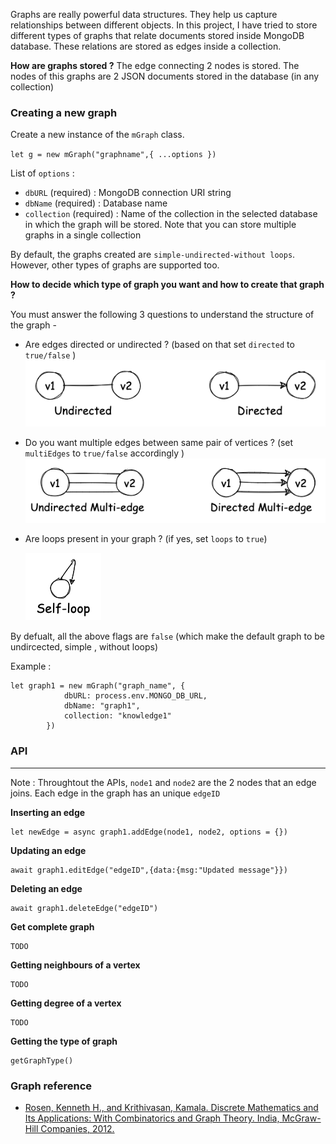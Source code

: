 Graphs are really powerful data structures. They help us capture relationships between different objects. In this project, I have tried to store  different types of graphs that relate documents stored inside MongoDB database. These relations are stored as edges inside a collection.

**How are graphs stored ?**
The edge connecting 2 nodes  is stored. The nodes of this graphs are 2 JSON documents stored in the database (in any collection)

  
### Creating a new graph

Create a new instance of the `mGraph` class.

`let g = new mGraph("graphname",{ ...options })`

List of `options` :
- `dbURL` (required) : MongoDB connection URI string
- `dbName` (required) : Database name
- `collection` (required) : Name of the collection in the selected database in which the graph will be stored. Note that you can store multiple graphs in a single collection

By default, the graphs created are `simple-undirected-without loops`. However, other types of graphs are supported too. 

**How to decide which type of graph you want and how to create that graph ?** 

You must answer the following 3 questions to understand the structure of the graph - 
- Are edges directed or undirected ? (based on that set `directed` to `true/false` )
    ![Directed vs Undirected](/docs/direction.png)
- Do you want multiple edges between same pair of vertices ? (set `multiEdges` to `true/false` accordingly )
    ![multi-edges](/docs/multipleEdge.png)
- Are loops present in your graph ? (if yes, set `loops` to `true`)

    ![loop](/docs/loop.png)


By defualt, all the above flags are `false` (which make the default graph to be undircected, simple , without loops)

Example : 

```{js}
let graph1 = new mGraph("graph_name", {
            dbURL: process.env.MONGO_DB_URL,
            dbName: "graph1",
            collection: "knowledge1"
        })
```

### API
---

Note : Throughtout the APIs, `node1` and `node2` are the  2 nodes that an edge joins. Each edge in the graph has an unique `edgeID` 

**Inserting an edge**
```{js}
let newEdge = async graph1.addEdge(node1, node2, options = {})
```

**Updating an edge**
```{js}
await graph1.editEdge("edgeID",{data:{msg:"Updated message"}})
```

**Deleting an edge**
```{js}
await graph1.deleteEdge("edgeID")
```

**Get complete graph**
```{js}
TODO
```

**Getting neighbours of a vertex**
```{js}
TODO
```

**Getting degree of a vertex**
```{js}
TODO
```

**Getting the type of graph**
```{js}
getGraphType()
```




### Graph reference

- [Rosen, Kenneth H., and Krithivasan, Kamala. Discrete Mathematics and Its Applications: With Combinatorics and Graph Theory. India, McGraw-Hill Companies, 2012.](https://www.google.co.in/books/edition/Discrete_Mathematics_and_Its_Application/C2c6twAACAAJ?hl=en) 
